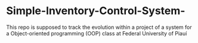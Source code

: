 # Simple-Inventory-Control-System-
This repo is supposed to track the evolution within a project of a system for a Object-oriented programming (OOP) class at Federal University of Piauí
